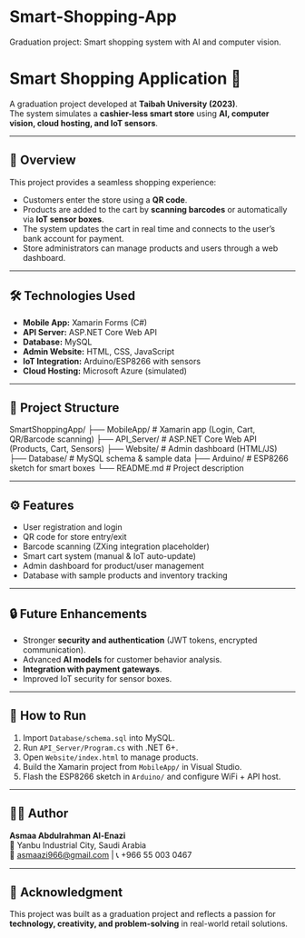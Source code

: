 # Smart-Shopping-App
Graduation project: Smart shopping system with AI and computer vision.
# Smart Shopping Application 🛒

A graduation project developed at **Taibah University (2023)**.  
The system simulates a **cashier-less smart store** using **AI, computer vision, cloud hosting, and IoT sensors**.

---

## 📌 Overview
This project provides a seamless shopping experience:
- Customers enter the store using a **QR code**.
- Products are added to the cart by **scanning barcodes** or automatically via **IoT sensor boxes**.
- The system updates the cart in real time and connects to the user’s bank account for payment.
- Store administrators can manage products and users through a web dashboard.

---

## 🛠️ Technologies Used
- **Mobile App:** Xamarin Forms (C#)
- **API Server:** ASP.NET Core Web API
- **Database:** MySQL
- **Admin Website:** HTML, CSS, JavaScript
- **IoT Integration:** Arduino/ESP8266 with sensors
- **Cloud Hosting:** Microsoft Azure (simulated)

---

## 📂 Project Structure

SmartShoppingApp/
├── MobileApp/       # Xamarin app (Login, Cart, QR/Barcode scanning)
├── API_Server/      # ASP.NET Core Web API (Products, Cart, Sensors)
├── Website/         # Admin dashboard (HTML/JS)
├── Database/        # MySQL schema & sample data
├── Arduino/         # ESP8266 sketch for smart boxes
└── README.md        # Project description


---

## ⚙️ Features
- User registration and login  
- QR code for store entry/exit  
- Barcode scanning (ZXing integration placeholder)  
- Smart cart system (manual & IoT auto-update)  
- Admin dashboard for product/user management  
- Database with sample products and inventory tracking  

---

## 🔒 Future Enhancements
- Stronger **security and authentication** (JWT tokens, encrypted communication).  
- Advanced **AI models** for customer behavior analysis.  
- **Integration with payment gateways**.  
- Improved IoT security for sensor boxes.  

---

## 🚀 How to Run
1. Import `Database/schema.sql` into MySQL.  
2. Run `API_Server/Program.cs` with .NET 6+.  
3. Open `Website/index.html` to manage products.  
4. Build the Xamarin project from `MobileApp/` in Visual Studio.  
5. Flash the ESP8266 sketch in `Arduino/` and configure WiFi + API host.  

---

## 👩‍💻 Author
**Asmaa Abdulrahman Al-Enazi**  
📍 Yanbu Industrial City, Saudi Arabia  
📧 asmaazi966@gmail.com | 📞 +966 55 003 0467  

---

## 🌟 Acknowledgment
This project was built as a graduation project and reflects a passion for **technology, creativity, and problem-solving** in real-world retail solutions.
